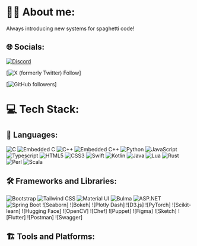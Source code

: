 # 🙋‍♂️ About me:
Always introducing new systems for spaghetti code!

## 🌐 Socials:
[![Discord](https://img.shields.io/badge/Discord-%237289DA.svg?logo=discord&logoColor=white)](http://www.discordapp.com/users/473622504586477589)

[![X (formerly Twitter) Follow](https://img.shields.io/twitter/follow/NotConner207)]

[![GitHub followers](https://img.shields.io/github/followers/ConnerAdamsMaine)]

# 💻 Tech Stack:
## 📜 Languages:
![C](https://img.shields.io/badge/C-blue?style=for-the-badge&logo=C)
![Embedded C](https://img.shields.io/badge/C-blue?style=for-the-badge&label=Embedded&labelColor=orange)
![C++](https://img.shields.io/badge/-C++-blue?style=for-the-badge&logo=cplusplus)
![Embedded C++](https://img.shields.io/badge/C%2B%2B-grey?style=for-the-badge&label=Embedded&labelColor=orange)
![Python](https://img.shields.io/badge/Python-green?style=for-the-badge&logo=Python)
![JavaScript](https://img.shields.io/badge/javascript-%23323330.svg?style=for-the-badge&logo=javascript&logoColor=%23F7DF1E)
![Typescript](https://img.shields.io/badge/TypeScript-007ACC?style=for-the-badge&logo=typescript&logoColor=white)
![HTML5](https://img.shields.io/badge/html5-%23E34F26.svg?style=for-the-badge&logo=html5&logoColor=white)
![CSS3](https://img.shields.io/badge/css3-%231572B6.svg?style=for-the-badge&logo=css3&logoColor=white)
![Swift](https://img.shields.io/badge/-Swift-F05138?style=for-the-badge&logo=swift&logoColor=white)
![Kotlin](https://img.shields.io/badge/Kotlin-7F52FF?style=for-the-badge&logo=Kotlin&logoColor=white)
![Java](https://img.shields.io/badge/Java-ED8B00?style=for-the-badge&logo=openjdk&logoColor=white)
![Lua](https://img.shields.io/badge/lua-%232C2D72.svg?style=for-the-badge&logo=lua&logoColor=white)
![Rust](https://img.shields.io/badge/Rust-grey?style=for-the-badge&logo=rust)
![Perl](https://img.shields.io/badge/Perl-%2339457E?style=for-the-badge&logo=perl)
![Scala](https://img.shields.io/badge/Scala-%23DC322F?style=for-the-badge&logo=scala)

## 🛠️ Frameworks and Libraries:
![Bootstrap](https://img.shields.io/badge/Bootstrap-%237952B3?style=for-the-badge&logo=Bootstrap)
![Tailwind CSS](https://img.shields.io/badge/Tailwind-css-%2306B6D4?style=for-the-badge&logo=Tailwind%20css)
![Material UI](https://img.shields.io/badge/Material-UI-blue?style=for-the-badge&logo=MUI)
![Bulma](https://img.shields.io/badge/Bulma-white?style=for-the-badge&logo=Bulma)
![ASP.NET](https://img.shields.io/badge/.NET-purple?label=ASP&style=for-the-badge&labelColor=purple)
![Spring Boot](https://img.shields.io/badge/Boot-white?logo=Spring%20boot&label=Spring&style=for-the-badge&labelColor=Green)
![Seaborn]
![Bokeh]
![Plotly Dash]
![D3.js]
![PyTorch]
![Scikit-learn]
![Hugging Face]
![OpenCV]
![Chef]
![Puppet]
![Figma]
![Sketch]
![Flutter]
![Postman]
![Swagger]

## 🏗️ Tools and Platforms:

